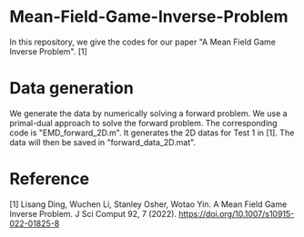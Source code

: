 # Mean-Field-Game-Inverse-Problem
In this repository, we give the codes for our paper "A Mean Field Game Inverse Problem". [1]

# Data generation
We generate the data by numerically solving a forward problem. We use a primal-dual approach to solve the forward problem. The corresponding code is "EMD_forward_2D.m". It generates the 2D datas for Test 1 in [1]. The data will then be saved in "forward_data_2D.mat".


# Reference
[1] Lisang Ding, Wuchen Li, Stanley Osher, Wotao Yin. A Mean Field Game Inverse Problem. J Sci Comput 92, 7 (2022). https://doi.org/10.1007/s10915-022-01825-8
